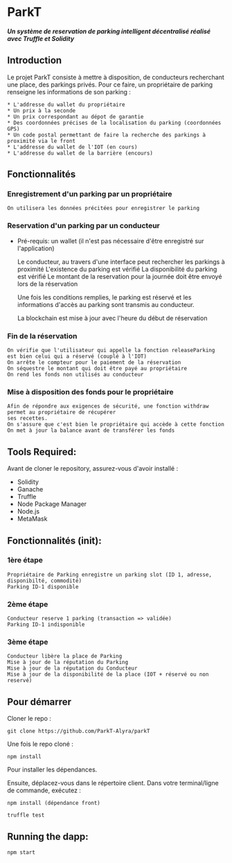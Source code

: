 # ParkT
***Un système de reservation de parking intelligent décentralisé réalisé avec Truffle et Solidity***

## Introduction

Le projet ParkT consiste à mettre à disposition, de conducteurs recherchant une place, des parkings privés.
Pour ce faire, un propriétaire de parking renseigne les informations de son parking :

    * L'addresse du wallet du propriétaire
    * Un prix à la seconde
    * Un prix correspondant au dépot de garantie
    * Des coordonnées précises de la localisation du parking (coordonnées GPS)
    * Un code postal permettant de faire la recherche des parkings à proximité via le front
    * L'addresse du wallet de l'IOT (en cours)
    * L'addresse du wallet de la barrière (encours)

## Fonctionnalités

### Enregistrement d'un parking par un propriétaire

    On utilisera les données précitées pour enregistrer le parking

### Reservation d'un parking par un conducteur

* Pré-requis: un wallet (il n'est pas nécessaire d'être enregistré sur l'application)


    Le conducteur, au travers d'une interface peut rechercher les parkings à proximité
    L'existence du parking est vérifié
    La disponibilité du parking est vérifié
    Le montant de la reservation pour la journée doit être envoyé lors de la réservation

    Une fois les conditions remplies, le parking est réservé et les informations d'accès au parking
    sont transmis au conducteur.

    La blockchain est mise à jour avec l'heure du début de réservation

### Fin de la réservation

    On vérifie que l'utilisateur qui appelle la fonction releaseParking est bien celui qui a réservé (couplé à l'IOT)
    On arrête le compteur pour le paiement de la réservation
    On séquestre le montant qui doit être payé au propriétaire
    On rend les fonds non utilisés au conducteur

### Mise à disposition des fonds pour le propriétaire

    Afin de répondre aux exigences de sécurité, une fonction withdraw permet au propriétaire de récupérer
    ses recettes.
    On s'assure que c'est bien le propriétaire qui accède à cette fonction
    On met à jour la balance avant de transférer les fonds

## Tools Required:

Avant de cloner le repository, assurez-vous d'avoir installé :

* Solidity
* Ganache
* Truffle
* Node Package Manager
* Node.js
* MetaMask

## Fonctionnalités (init):
### 1ère étape
	Propriétaire de Parking enregistre un parking slot (ID 1, adresse, disponibilté, commodité)
	Parking ID-1 disponible

### 2ème étape
	Conducteur reserve 1 parking (transaction => validée)
	Parking ID-1 indisponible

### 3ème étape
	Conducteur libère la place de Parking
	Mise à jour de la réputation du Parking
	Mise à jour de la réputation du Conducteur
	Mise à jour de la disponibilité de la place (IOT + réservé ou non reservé)


## Pour démarrer <a name="getting-started"></a>

Cloner le repo : 

`git clone https://github.com/ParkT-Alyra/parkT`

Une fois le repo cloné :
	
	npm install

Pour installer les dépendances.

Ensuite, déplacez-vous dans le répertoire client. Dans votre terminal/ligne de commande, exécutez :

	npm install (dépendance front)

	truffle test
	
## Running the dapp:

	npm start


